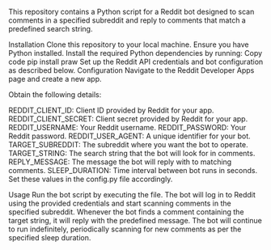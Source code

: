 This repository contains a Python script for a Reddit bot designed to scan comments in a specified subreddit and reply to comments that match a predefined search string.


Installation
Clone this repository to your local machine.
Ensure you have Python installed.
Install the required Python dependencies by running:
Copy code
pip install praw
Set up the Reddit API credentials and bot configuration as described below.
Configuration
Navigate to the Reddit Developer Apps page and create a new app.

Obtain the following details:

REDDIT_CLIENT_ID: Client ID provided by Reddit for your app.
REDDIT_CLIENT_SECRET: Client secret provided by Reddit for your app.
REDDIT_USERNAME: Your Reddit username.
REDDIT_PASSWORD: Your Reddit password.
REDDIT_USER_AGENT: A unique identifier for your bot.
TARGET_SUBREDDIT: The subreddit where you want the bot to operate.
TARGET_STRING: The search string that the bot will look for in comments.
REPLY_MESSAGE: The message the bot will reply with to matching comments.
SLEEP_DURATION: Time interval between bot runs in seconds.
Set these values in the config.py file accordingly.

Usage
Run the bot script by executing the file.
The bot will log in to Reddit using the provided credentials and start scanning comments in the specified subreddit.
Whenever the bot finds a comment containing the target string, it will reply with the predefined message.
The bot will continue to run indefinitely, periodically scanning for new comments as per the specified sleep duration.
